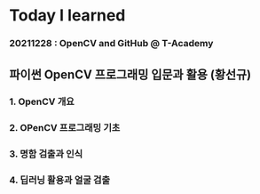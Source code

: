 # Today I learned

### 20211228 : OpenCV and GitHub @ T-Academy 

## 파이썬 OpenCV 프로그래밍 입문과 활용 (황선규)

### 1. OpenCV 개요
### 2. OPenCV 프로그래밍 기초
### 3. 명함 검출과 인식
### 4. 딥러닝 활용과 얼굴 검출

